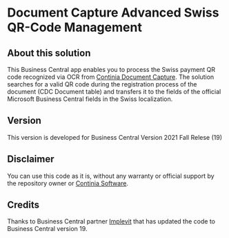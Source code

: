 # Document Capture Advanced Swiss QR-Code Management #

## About this solution ##
This Business Central app enables you to process the Swiss payment QR code recognized via OCR from [Continia Document Capture](https://www.continia.com). The solution searches for a valid QR code during the registration process of the document (CDC Document table) and transfers it to the fields of the official Microsoft Business Central fields in the Swiss localization.

## Version ##
This version is developed for Business Central Version 2021 Fall Relese (19)

## Disclaimer ##
You can use this code as it is, without any warranty or official support by the repository owner or [Continia Software](https://www.continia.com "Continia Software").

## Credits ##
Thanks to Business Central partner [Implevit](www.implevit.ch) that has updated the code to Business Central version 19.
